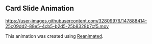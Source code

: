 ## Card Slide Animation

https://user-images.githubusercontent.com/32809976/147888414-25c09dd2-88e5-4cb5-b2d5-25b8328b7cf5.mov

This animation was created using [Reanimated](https://docs.swmansion.com/react-native-reanimated/docs).
